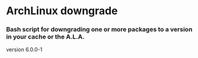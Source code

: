 # ArchLinux downgrade
### Bash script for downgrading one or more packages to a version in your cache or the A.L.A.

version  6.0.0-1
